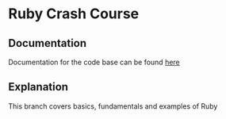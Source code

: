 # Ruby Crash Course

## Documentation
Documentation for the code base can be found <a href="https://www.youtube.com/playlist?list=PLLAZ4kZ9dFpO90iMas70Tt4_wYjhLGkya">here</a>

## Explanation
This branch covers basics, fundamentals and examples of Ruby